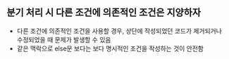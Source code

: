 ## 분기 처리 시 다른 조건에 의존적인 조건은 지양하자
- 다른 조건에 의존적인 조건을 사용할 경우, 상단에 작성되었던 코드가 제거되거나 수정되었을 때 문제가 발생할 수 있음
- 같은 맥락으로 else문 보다는 보다 명시적인 조건을 작성하는 것이 안전함
